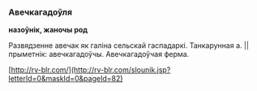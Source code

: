 ### Авечкагадоўля
**назоўнік, жаночы род**

Развядзенне авечак як галіна сельскай гаспадаркі. Танкарунная а. || прыметнік: авечкагадоўчы. Авечкагадоўчая ферма.

<a rel="author">[http://rv-blr.com/](http://rv-blr.com/slounik.jsp?letterId=0&maskId=0&pageId=82)</a>
